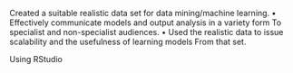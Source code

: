 Created a suitable realistic data set for data mining/machine learning.
• Effectively communicate models and output analysis in a variety form
      To specialist and non-specialist audiences.
• Used the realistic data to issue scalability and the usefulness of learning models
From that set.

Using RStudio
